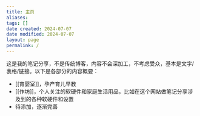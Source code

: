 ```yaml
---
title: 主页
aliases: 
tags: []
date created: 2024-07-07
date modified: 2024-07-07
layout: page
permalink: /
---
```


这是我的笔记分享，不是传统博客，内容不会深加工，不考虑受众，基本是文字/表格/链接。以下是各部分的内容概要：

- [[育婴室]]，孕产育儿早教
- [[作坊]]，个人关注的软硬件和家庭生活用品，比如在这个网站做笔记分享涉及到的各种软硬件和设置
- 待添加，逐渐完善
